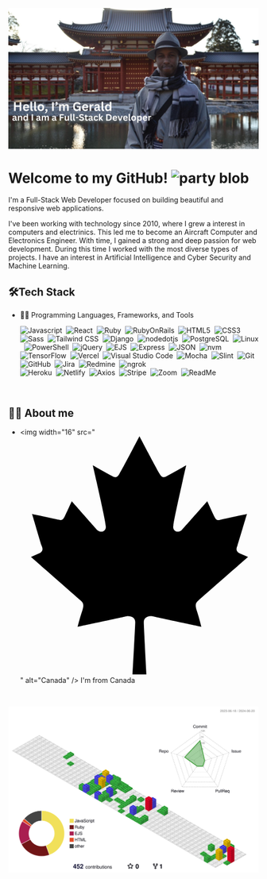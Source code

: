 ![Header](gerald_header.jpg "Header")

# Welcome to my GitHub! <img width="30" src="https://emojis.slackmojis.com/emojis/images/1593555389/9579/blob_excited.gif?1593555389" alt="party blob" />

<p>I'm a Full-Stack Web Developer focused on building beautiful and responsive web applications. 

I've been working with technology since 2010, where I grew a interest in computers and electrinics. This led me to become an Aircraft Computer and Electronics Engineer. With time, I gained a  strong and deep passion for web development. During this time I worked with the most diverse types of projects. I have an interest in Artificial Intelligence and Cyber Security and Machine Learning. 

## 🛠️Tech Stack
- 👩‍💻 Programming Languages, Frameworks, and Tools
  
    ![Javascript](https://img.shields.io/badge/-javascript-blue?logo=javascript)&nbsp;
    ![React](https://img.shields.io/badge/-React-red?logo=React)&nbsp;
    ![Ruby](https://img.shields.io/badge/-Ruby-C0C0C0?style=flat&logo=Ruby)&nbsp;
    ![RubyOnRails](https://img.shields.io/badge/-RubyonRails-008000?style=flat&logo=RubyonRails)&nbsp;
    ![HTML5](https://img.shields.io/badge/-html5-008080?style=flat&logo=html5)&nbsp;
    ![CSS3](https://img.shields.io/badge/-css3-FFC0CB?style=flat&logo=css3)&nbsp;
    ![Sass](https://img.shields.io/badge/sass-blue?logo=sass)&nbsp;
    ![Tailwind CSS](https://img.shields.io/badge/tailwindcss-CD5C5C?logo=tailwindcss)&nbsp;
    ![Django](https://img.shields.io/badge/django-00FA9A?logo=django)&nbsp;
    ![nodedotjs](https://img.shields.io/badge/nodedotjs-FFA500?logo=nodedotjs)&nbsp;
    ![PostgreSQL](https://img.shields.io/badge/postgresql-EEE8AA?logo=postgresql)&nbsp;
    ![Linux](https://img.shields.io/badge/linux-8FBC8F?logo=linux)&nbsp;
    ![PowerShell](https://img.shields.io/badge/powershell-00CED1?logo=powershell)&nbsp;
    ![jQuery](https://img.shields.io/badge/jquery-6495ED?logo=jquery)&nbsp;
    ![EJS](https://img.shields.io/badge/ejs-40E0D0?logo=ejs)&nbsp;
    ![Express](https://img.shields.io/badge/express-0000CD?logo=express)&nbsp;
    ![JSON](https://img.shields.io/badge/json-8B008B?logo=json)&nbsp;
    ![nvm](https://img.shields.io/badge/nvm-D8BFD8?logo=nvm)&nbsp;
    ![TensorFlow](https://img.shields.io/badge/tensorflow-DA70D6?logo=tensorflow)&nbsp;
    ![Vercel](https://img.shields.io/badge/vercel-FFB6C1?logo=vercel)&nbsp;
    ![Visual Studio Code](https://img.shields.io/badge/visualstudiocode-F5DEB3?logo=visualstudiocode)&nbsp;
    ![Mocha](https://img.shields.io/badge/mocha-D2691E?logo=mocha)&nbsp;
    ![Slint](https://img.shields.io/badge/slint-D2B48C?logo=slint)&nbsp;
    ![Git](https://img.shields.io/badge/git-BC8F8F?logo=git)&nbsp;
    ![GitHub](https://img.shields.io/badge/github-98FB98?logo=github)&nbsp;
    ![Jira](https://img.shields.io/badge/jira-FFFF00?logo=jira)&nbsp;
    ![Redmine](https://img.shields.io/badge/redmine-708090?logo=redmine)&nbsp;
    ![ngrok](https://img.shields.io/badge/ngrok-6B8E23?logo=ngrok)&nbsp;    
    ![Heroku](https://img.shields.io/badge/heroku-FFFF00?logo=heroku)&nbsp;
    ![Netlify](https://img.shields.io/badge/netlify-98FB98?logo=netlify)&nbsp;
    ![Axios](https://img.shields.io/badge/axios-FFA500?logo=axios)&nbsp;
    ![Stripe](https://img.shields.io/badge/stripe-FF4500?logo=stripe)&nbsp;
    ![Zoom](https://img.shields.io/badge/zoom-008000?logo=zoom)&nbsp;
    ![ReadMe](https://img.shields.io/badge/readme-A52A2A?logo=readme)&nbsp;

<br>

## 👩‍💻 About me
* <img width="16" src="<svg xmlns="http://www.w3.org/2000/svg" viewBox="0 0 512 512"><!--!Font Awesome Free 6.5.2 by @fontawesome - https://fontawesome.com License - https://fontawesome.com/license/free Copyright 2024 Fonticons, Inc.--><path d="M383.8 351.7c2.5-2.5 105.2-92.4 105.2-92.4l-17.5-7.5c-10-4.9-7.4-11.5-5-17.4 2.4-7.6 20.1-67.3 20.1-67.3s-47.7 10-57.7 12.5c-7.5 2.4-10-2.5-12.5-7.5s-15-32.4-15-32.4-52.6 59.9-55.1 62.3c-10 7.5-20.1 0-17.6-10 0-10 27.6-129.6 27.6-129.6s-30.1 17.4-40.1 22.4c-7.5 5-12.6 5-17.6-5C293.5 72.3 255.9 0 255.9 0s-37.5 72.3-42.5 79.8c-5 10-10 10-17.6 5-10-5-40.1-22.4-40.1-22.4S183.3 182 183.3 192c2.5 10-7.5 17.5-17.6 10-2.5-2.5-55.1-62.3-55.1-62.3S98.1 167 95.6 172s-5 9.9-12.5 7.5C73 177 25.4 167 25.4 167s17.6 59.7 20.1 67.3c2.4 6 5 12.5-5 17.4L23 259.3s102.6 89.9 105.2 92.4c5.1 5 10 7.5 5.1 22.5-5.1 15-10.1 35.1-10.1 35.1s95.2-20.1 105.3-22.6c8.7-.9 18.3 2.5 18.3 12.5S241 512 241 512h30s-5.8-102.7-5.8-112.8 9.5-13.4 18.4-12.5c10 2.5 105.2 22.6 105.2 22.6s-5-20.1-10-35.1 0-17.5 5-22.5z"/></svg>" alt="Canada" /> I'm from Canada


<br>

![](./profile-3d-contrib/profile-gitblock.svg)